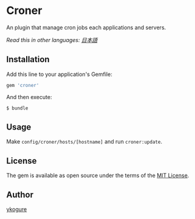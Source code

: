 # Croner
An plugin that manage cron jobs each applications and servers.

*Read this in other languages: [日本語](README.ja.md)*

## Installation
Add this line to your application's Gemfile:

```ruby
gem 'croner'
```

And then execute:
```bash
$ bundle
```

## Usage
Make `config/croner/hosts/[hostname]` and run `croner:update`.

## License
The gem is available as open source under the terms of the [MIT License](http://opensource.org/licenses/MIT).

## Author
[ykogure](https://github.com/ykogure)

